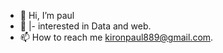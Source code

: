 - 👋 Hi, I’m paul
- 👀 |- interested in Data and web.
- 📫 How to reach me kironpaul889@gmail.com.

<!---
paul-coder-22/paul-coder-22 is a ✨ special ✨ repository because its `README.md` (this file) appears on your GitHub profile.
You can click the Preview link to take a look at your changes.
--->

